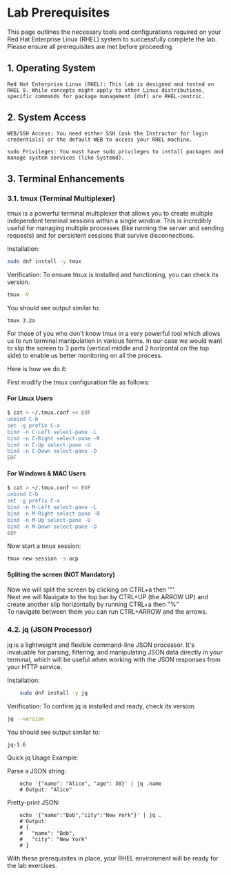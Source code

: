 # Lab Prerequisites

This page outlines the necessary tools and configurations required on your Red Hat Enterprise Linux (RHEL) system to successfully complete the lab. Please ensure all prerequisites are met before proceeding.

## 1. Operating System

    Red Hat Enterprise Linux (RHEL): This lab is designed and tested on RHEL 9. While concepts might apply to other Linux distributions, specific commands for package management (dnf) are RHEL-centric.

## 2. System Access

    WEB/SSH Access: You need either SSH (ask the Instractor for login credentials) or the default WEB to access your RHEL machine.

    sudo Privileges: You must have sudo privileges to install packages and manage system services (like Systemd).

## 3. Terminal Enhancements

### 3.1. tmux (Terminal Multiplexer)

tmux is a powerful terminal multiplexer that allows you to create multiple independent terminal sessions within a single window. This is incredibly useful for managing multiple processes (like running the server and sending requests) and for persistent sessions that survive disconnections.

Installation:
```bash
sudo dnf install -y tmux
```

Verification:
To ensure tmux is installed and functioning, you can check its version.
```bash
tmux -V
```
    
You should see output similar to:
```
tmux 3.2a
```

For those of you who don't know tmux in a very powerful tool which allows us to run terminal manipulation in various forms. In our case we would want to slip the screen to 3 parts (vertical middle and 2 horizontal on the top side) to enable us better monitoring on all the process.

Here is how we do it:

First modify the tmux configuration file as follows:

#### For Linux Users

```bash
$ cat > ~/.tmux.conf << EOF
unbind C-b
set -g prefix C-a
bind -n C-Left select-pane -L
bind -n C-Right select-pane -R
bind -n C-Up select-pane -U
bind -n C-Down select-pane -D
EOF
```

#### For Windows & MAC Users

```bash
$ cat > ~/.tmux.conf << EOF
unbind C-b
set -g prefix C-a
bind -n M-Left select-pane -L
bind -n M-Right select-pane -R
bind -n M-Up select-pane -U
bind -n M-Down select-pane -D
EOF
```

Now start a tmux session:

```bash
tmux new-session -s ocp
```

#### Spliting the screen (NOT Mandatory)

Now we will split the screen by clicking on CTRL+a then '"'.  
Next we will Navigate to the top bar by CTRL+UP (the ARROW UP) and create another slip horizontally by running CTRL+a then "%"  
To navigate between them you can run CTRL+ARROW and the arrows.  


### 4.2. jq (JSON Processor)

jq is a lightweight and flexible command-line JSON processor. It's invaluable for parsing, filtering, and manipulating JSON data directly in your terminal, which will be useful when working with the JSON responses from your HTTP service.

Installation:
```bash
    sudo dnf install -y jq
```
    
Verification:
To confirm jq is installed and ready, check its version.
```bash
jq --version
```

You should see output similar to:
```
jq-1.6
```
    
Quick jq Usage Example:

Parse a JSON string:

        echo '{"name": "Alice", "age": 30}' | jq .name
        # Output: "Alice"

Pretty-print JSON:

        echo '{"name":"Bob","city":"New York"}' | jq .
        # Output:
        # {
        #   "name": "Bob",
        #   "city": "New York"
        # }

With these prerequisites in place, your RHEL environment will be ready for the lab exercises.
